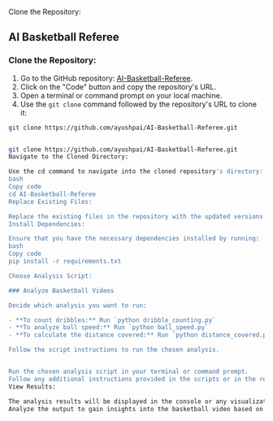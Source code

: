 Clone the Repository:

## AI Basketball Referee

### Clone the Repository:

1. Go to the GitHub repository: [AI-Basketball-Referee](https://github.com/ayushpai/AI-Basketball-Referee).
2. Click on the "Code" button and copy the repository's URL.
3. Open a terminal or command prompt on your local machine.
4. Use the `git clone` command followed by the repository's URL to clone it:

```bash
git clone https://github.com/ayushpai/AI-Basketball-Referee.git


git clone https://github.com/ayushpai/AI-Basketball-Referee.git
Navigate to the Cloned Directory:

Use the cd command to navigate into the cloned repository's directory:
bash
Copy code
cd AI-Basketball-Referee
Replace Existing Files:

Replace the existing files in the repository with the updated versions provided to ensure you have the latest changes.
Install Dependencies:

Ensure that you have the necessary dependencies installed by running:
bash
Copy code
pip install -r requirements.txt

Choose Analysis Script:

### Analyze Basketball Videos

Decide which analysis you want to run:

- **To count dribbles:** Run `python dribble_counting.py`
- **To analyze ball speed:** Run `python ball_speed.py`
- **To calculate the distance covered:** Run `python distance_covered.py`

Follow the script instructions to run the chosen analysis.


Run the chosen analysis script in your terminal or command prompt.
Follow any additional instructions provided in the scripts or in the repository's README file.
View Results:

The analysis results will be displayed in the console or any visualization provided by the scripts.
Analyze the output to gain insights into the basketball video based on the chosen analysis.
